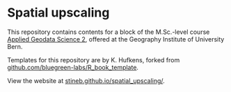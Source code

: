 # Spatial upscaling

This repository contains contents for a block of the M.Sc.-level course [Applied Geodata Science 2](https://geco-bern.github.io/agds2_course/), offered at the Geography Institute of University Bern.

Templates for this repository are by K. Hufkens, forked from [github.com/bluegreen-labs/R_book_template](https://github.com/bluegreen-labs/R_book_template).

View the website at [stineb.github.io/spatial_upscaling/](https://stineb.github.io/spatial_upscaling/).
